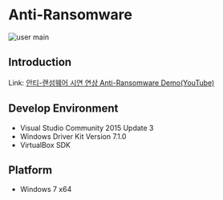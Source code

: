 # Anti-Ransomware
![user main](https://user-images.githubusercontent.com/28994727/31466411-0999d474-af12-11e7-8736-270b7d0a80a4.png)
## Introduction
Link: [안티-랜섬웨어 시연 연상 Anti-Ransomware Demo(YouTube)](https://youtu.be/PlxZVe6OoVk)

## Develop Environment
* Visual Studio Community 2015 Update 3
* Windows Driver Kit Version 7.1.0
* VirtualBox SDK

## Platform
* Windows 7 x64

